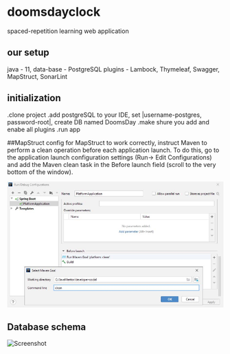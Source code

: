 # doomsdayclock
spaced-repetition learning web application

## our setup
java - 11,
data-base - PostgreSQL
plugins - Lambock, Thymeleaf, Swagger, MapStruct, SonarLint

                                    
## initialization
.clone project 
.add postgreSQL to your IDE, set |username-postgres, password-root|, create DB named DoomsDay
.make shure you add and enabe all plugins
.run app

##MapStruct config
for MapStruct to work correctly, instruct Maven to perform a clean operation before each application launch. To do this,
 go to the application launch configuration settings (Run-> Edit Configurations) and add the Maven clean task in the 
 Before launch field (scroll to the very bottom of the window).
 
![Screenshot](src/main/resources/static/images/clean_goal.jpg)

## Database schema
![Screenshot](https://user-images.githubusercontent.com/26733045/101560882-4f870c80-39d5-11eb-9207-2002b230a939.png)

